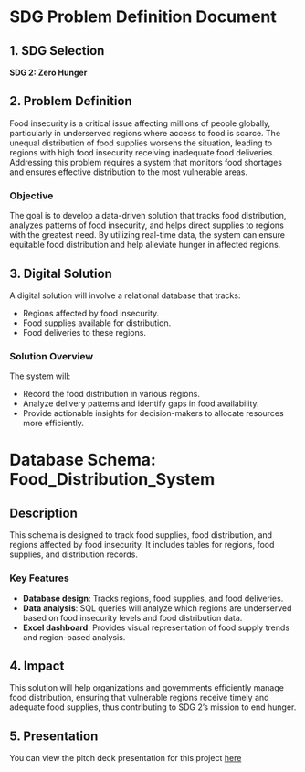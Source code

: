 # SDG Problem Definition Document

## 1. SDG Selection
**SDG 2: Zero Hunger**

## 2. Problem Definition
Food insecurity is a critical issue affecting millions of people globally, particularly in underserved regions where access to food is scarce. The unequal distribution of food supplies worsens the situation, leading to regions with high food insecurity receiving inadequate food deliveries. Addressing this problem requires a system that monitors food shortages and ensures effective distribution to the most vulnerable areas.

### Objective
The goal is to develop a data-driven solution that tracks food distribution, analyzes patterns of food insecurity, and helps direct supplies to regions with the greatest need. By utilizing real-time data, the system can ensure equitable food distribution and help alleviate hunger in affected regions.

## 3. Digital Solution
A digital solution will involve a relational database that tracks:
- Regions affected by food insecurity.
- Food supplies available for distribution.
- Food deliveries to these regions.

### Solution Overview
The system will:
- Record the food distribution in various regions.
- Analyze delivery patterns and identify gaps in food availability.
- Provide actionable insights for decision-makers to allocate resources more efficiently.

# Database Schema: Food_Distribution_System

## Description
This schema is designed to track food supplies, food distribution, and regions affected by food insecurity. It includes tables for regions, food supplies, and distribution records.

### Key Features
- **Database design**: Tracks regions, food supplies, and food deliveries.
- **Data analysis**: SQL queries will analyze which regions are underserved based on food insecurity levels and food distribution data.
- **Excel dashboard**: Provides visual representation of food supply trends and region-based analysis.

## 4. Impact
This solution will help organizations and governments efficiently manage food distribution, ensuring that vulnerable regions receive timely and adequate food supplies, thus contributing to SDG 2’s mission to end hunger.

## 5. Presentation 
You can view the pitch deck presentation for this project [here](https://www.canva.com/design/DAGRY_0HSrM/w4xewK96WeSTR_31zeV9Iw/view?utm_content=DAGRY_0HSrM&utm_campaign=designshare&utm_medium=link&utm_source=editor)
